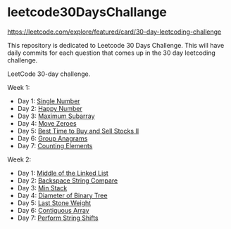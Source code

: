 # leetcode30DaysChallange

https://leetcode.com/explore/featured/card/30-day-leetcoding-challenge

This repository is dedicated to Leetcode 30 Days Challenge. This will have daily commits for each question that comes up in the 30 day leetcoding challenge.

LeetCode 30-day challenge.

Week 1:
  - Day 1: [Single Number](https://github.com/abhilashgoyal/leetcode30DaysChallenge/blob/master/src/main/java/ThirtyDayChallange/week1/Day1SingleNumber.java)
  - Day 2: [Happy Number](https://github.com/abhilashgoyal/leetcode30DaysChallenge/blob/master/src/main/java/ThirtyDayChallange/week1/Day2HappyNumber.java)
  - Day 3: [Maximum Subarray](https://github.com/abhilashgoyal/leetcode30DaysChallenge/blob/master/src/main/java/ThirtyDayChallange/week1/Day3MaxSubArray.java)
  - Day 4: [Move Zeroes](https://github.com/abhilashgoyal/leetcode30DaysChallenge/blob/master/src/main/java/ThirtyDayChallange/week1/Day4MoveZeros.java)
  - Day 5: [Best Time to Buy and Sell Stocks II](https://github.com/abhilashgoyal/leetcode30DaysChallenge/blob/master/src/main/java/ThirtyDayChallange/week1/Day5BuySellStocksII.java)
  - Day 6: [Group Anagrams](https://github.com/abhilashgoyal/leetcode30DaysChallenge/blob/master/src/main/java/ThirtyDayChallange/week1/Day6GroupAnagram.java)
  - Day 7: [Counting Elements](https://github.com/abhilashgoyal/leetcode30DaysChallenge/blob/master/src/main/java/ThirtyDayChallange/week1/Day7CountingElements.java)

Week 2:
  - Day 1: [Middle of the Linked List](https://github.com/abhilashgoyal/leetcode30DaysChallenge/blob/master/src/main/java/ThirtyDayChallange/week2/Day1LLMiddleElememt.java)
  - Day 2: [Backspace String Compare](https://github.com/abhilashgoyal/leetcode30DaysChallenge/blob/master/src/main/java/ThirtyDayChallange/week2/Day2BackSpaceCompare.java)
  - Day 3: [Min Stack](https://github.com/abhilashgoyal/leetcode30DaysChallenge/blob/master/src/main/java/ThirtyDayChallange/week2/Day3MinStack.java)
  - Day 4: [Diameter of Binary Tree](https://github.com/abhilashgoyal/leetcode30DaysChallenge/blob/master/src/main/java/ThirtyDayChallange/week2/Day4DiameterBinaryTree.java)
  - Day 5: [Last Stone Weight](https://github.com/abhilashgoyal/leetcode30DaysChallenge/blob/master/src/main/java/ThirtyDayChallange/week2/Day5LastStoneWeight.java)
  - Day 6: [Contiguous Array](https://github.com/abhilashgoyal/leetcode30DaysChallenge/blob/master/src/main/java/ThirtyDayChallange/week2/Day6ContiguousArray.java)
  - Day 7: [Perform String Shifts](https://github.com/abhilashgoyal/leetcode30DaysChallenge/blob/master/src/main/java/ThirtyDayChallange/week2/Day7StringShifts.java)
